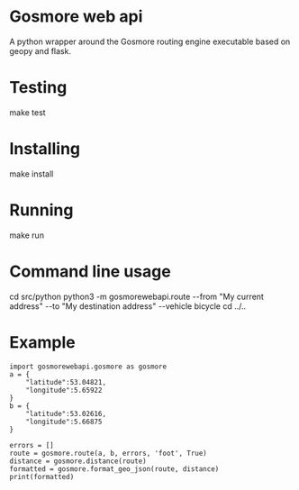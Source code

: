 # Gosmore web api
A python wrapper around the Gosmore routing engine executable based on geopy and flask.

# Testing
make test

# Installing
make install

# Running
make run

# Command line usage
cd src/python
python3 -m gosmorewebapi.route --from "My current address" --to "My destination address" --vehicle bicycle
cd ../..

# Example
```
import gosmorewebapi.gosmore as gosmore
a = {
    "latitude":53.04821,
    "longitude":5.65922
}
b = {
    "latitude":53.02616,
    "longitude":5.66875
}

errors = []
route = gosmore.route(a, b, errors, 'foot', True)
distance = gosmore.distance(route)
formatted = gosmore.format_geo_json(route, distance)
print(formatted)
```